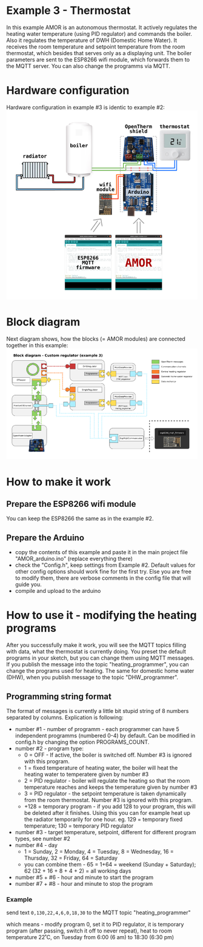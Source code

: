 # Example 3 - Thermostat
In this example AMOR is an autonomous thermostat. It actively regulates the heating water temperature (using PID regulator) and commands the boiler. Also it regulates the temperature of DWH (Domestic Home Water). It receives the room temperature and setpoint temperature from the room thermostat, which besides that serves only as a displaying unit. The boiler parameters are sent to the ESP8266 wifi module, which forwards them to the MQTT server. You can also change the programms via MQTT.

# Hardware configuration
Hardware configuration in example #3 is identic to example #2:
![Schematic of hardware configuration for AMOR example no.3 - Thermostat / single regulator](../../docs/schematic_mqtt_gateway.png)

# Block diagram
Next diagram shows, how the blocks (= AMOR modules) are connected together in this example:
![Block diagram of AMOR modules for example no.3 - thermostat](../../docs/block_diagram_single_regulator.png)

# How to make it work

## Prepare the ESP8266 wifi module
You can keep the ESP8266 the same as in the example #2.
## Prepare the Arduino
* copy the contents of this example and paste it in the main project file "AMOR_arduino.ino" (replace everything there)
* check the "Config.h", keep settings from Example #2. Default values for other config options should work fine for the first try. Else you are free to modify them, there are verbose comments in the config file that will guide you.
* compile and upload to the arduino

# How to use it - modifying the heating programs
After you successfully make it work, you will see the MQTT topics filling with data, what the thermostat is currently doing. You preset the default programs in your sketch, but you can change them using MQTT messages. If you publish the message into the topic "heating_programmer", you can change the programs used for heating. The same for domestic home water (DHW), when you publish message to the topic "DHW_programmer".

## Programming string format
The format of messages is currently a little bit stupid string of 8 numbers separated by columns. Explication is following:
   * number #1 - number of programm - each programmer can have 5 independent programms (numbered 0-4) by default. Can be modified in config.h by changing the option PROGRAMS_COUNT.
   * number #2 - program type:
		* 0 = OFF - If active, the boiler is switched off. Number #3 is ignored with this program.
		* 1 = fixed temperature of heating water, the boiler will heat the heating water to temperatere given by number #3
		* 2 = PID regulator - boiler will regulate the heating so that the room temperature reaches and keeps the temperature given by number #3
		* 3 = PID regulator - the setpoint temperature is taken dynamically from the room thermostat. Number #3 is ignored with this program.
		* +128 = temporary program - if you add 128 to your program, this will be deleted after it finishes. Using this you can for example heat up the radiator temporarily for one hour. eg. 129 = temporary fixed temperature; 130 = temporary PID regulator
   * number #3 - target temperature, setpoint, different for different program types, see number #2                 
   * number #4 - day
		* 1 = Sunday, 2 = Monday, 4 = Tuesday, 8 = Wednesday, 16 = Thursday, 32 = Friday, 64 = Saturday
		* you can combine them - 65 = 1+64 = weekend (Sunday + Saturday); 62 (32 + 16 + 8 + 4 + 2) = all working days
   * number #5 + #6 - hour and minute to start the program      
   * number #7 + #8 - hour and minute to stop the program

### Example
send text `0,130,22,4,6,0,18,30` to the MQTT topic "heating_programmer"

which means - modify program 0, set it to PID regulator, it is temporary program (after passing, switch it off to never repeat), heat to room temperature 22˚C, on Tuesday from 6:00 (6 am) to 18:30 (6:30 pm)
